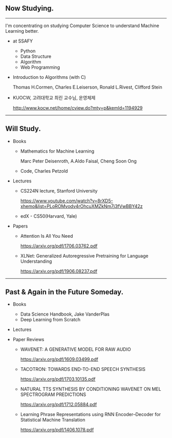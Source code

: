 ## Now Studying.

---

I'm concentrating on studying Computer Science to understand Machine Learning better.

- at SSAFY

  - Python
  - Data Structure
  - Algorithm
  - Web Programming

- Introduction to Algorithms (with C)

  Thomas H.Cormen, Charles E.Leiserson, Ronald L.Rivest, Clifford Stein

- KUOCW, 고려대학교 최린 교수님, 운영체제

  <http://www.kocw.net/home/cview.do?mty=p&kemId=1194929>

  

---

## Will Study.

- Books

  - Mathematics for Machine Learning

    Marc Peter Deisenroth, A.Aldo Faisal, Cheng Soon Ong
    
  - Code, Charles Petzold

- Lectures

  - CS224N lecture, Stanford University

    <https://www.youtube.com/watch?v=8rXD5-xhemo&list=PLoROMvodv4rOhcuXMZkNm7j3fVwBBY42z>
    
  - edX - CS50(Harvard, Yale)

- Papers

  - Attention Is All You Need

    <https://arxiv.org/pdf/1706.03762.pdf>

  - XLNet: Generalized Autoregressive Pretraining for Language Understanding

    <https://arxiv.org/pdf/1906.08237.pdf>

---

## Past & Again in the Future Someday.

- Books

  - Data Science Handbook, Jake VanderPlas
  - Deep Learning from Scratch

- Lectures

- Paper Reviews

  - WAVENET: A GENERATIVE MODEL FOR RAW AUDIO

    <https://arxiv.org/pdf/1609.03499.pdf>

  - TACOTRON: TOWARDS END-TO-END SPEECH SYNTHESIS

    <https://arxiv.org/pdf/1703.10135.pdf>

  - NATURAL TTS SYNTHESIS BY CONDITIONING WAVENET ON MEL SPECTROGRAM
    PREDICTIONS

    <https://arxiv.org/pdf/1712.05884.pdf>
  
  - Learning Phrase Representations using RNN Encoder–Decoder for Statistical Machine Translation

    <https://arxiv.org/pdf/1406.1078.pdf>
